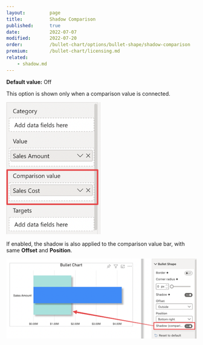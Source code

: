 ```yaml
---
layout:         page
title:          Shadow Comparison
published:      true
date:           2022-07-07
modified:   	2022-07-20
order:          /bullet-chart/options/bullet-shape/shadow-comparison
premium:        /bullet-chart/licensing.md
related:
    - shadow.md
---
```


**Default value:** Off

This option is shown only when a comparison value is connected. 

<img src="images/comparison-value-connected.png" width="250">

If enabled, the shadow is also applied to the comparison value bar, with same **Offset** and **Position**.

<img src="images/bullet-shape-shadow-comparison.png" width="700">
